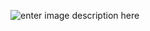 ![enter image description here](https://mountainss.files.wordpress.com/2014/04/powershell-for-automation.jpg)
